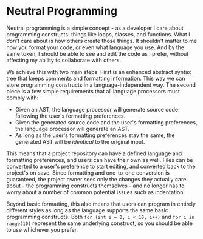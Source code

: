 # Neutral Programming

Neutral programming is a simple concept - as a developer I care about programming constructs: things like loops, classes, and functions. What I _don't_ care about is how others create those things. It shouldn't matter to me how you format your code, or even what language you use. And by the same token, I should be able to see and edit the code as I prefer, without affecting my ability to collaborate with others.

We achieve this with two main steps. First is an enhanced abstract syntax tree that keeps comments and formatting information. This way we can store programming constructs in a language-independent way. The second piece is a few simple requirements that all language processors must comply with:

* Given an AST, the language processor will generate source code following the user's formatting preferences.
* Given the generated source code and the user's formatting preferences, the language processor will generate an AST.
* As long as the user's formatting preferences stay the same, the generated AST will be _identical_ to the original input.

This means that a project repository can have a defined language and formatting preferences, and users can have their own as well. Files can be converted to a user's preference to start editing, and converted back to the project's on save. Since formatting and one-to-one conversion is guaranteed, the project owner sees only the changes they actually care about - the programming constructs themselves - and no longer has to worry about a number of common potential issues such as indentation.

Beyond basic formatting, this also means that users can program in entirely different styles as long as the language supports the same basic programming constructs. Both `for (int i = 0; i < 10; i++)` and `for i in range(10)` represent the same underlying construct, so you should be able to use whichever you prefer.